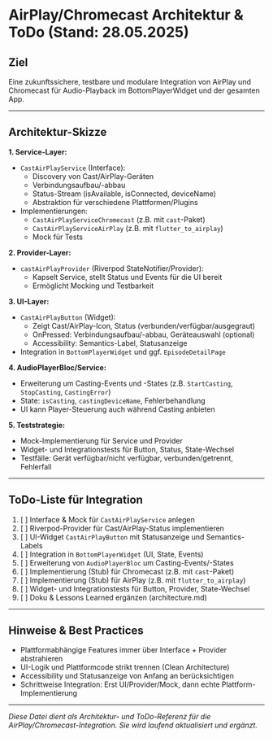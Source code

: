 <!-- Siehe auch: ../doku_matrix.md für die zentrale Übersicht aller Doku- und HowTo-Dateien. -->

# AirPlay/Chromecast Architektur & ToDo (Stand: 28.05.2025)

## Ziel
Eine zukunftssichere, testbare und modulare Integration von AirPlay und Chromecast für Audio-Playback im BottomPlayerWidget und der gesamten App.

---

## Architektur-Skizze

**1. Service-Layer:**
- `CastAirPlayService` (Interface):
  - Discovery von Cast/AirPlay-Geräten
  - Verbindungsaufbau/-abbau
  - Status-Stream (isAvailable, isConnected, deviceName)
  - Abstraktion für verschiedene Plattformen/Plugins
- Implementierungen:
  - `CastAirPlayServiceChromecast` (z.B. mit `cast`-Paket)
  - `CastAirPlayServiceAirPlay` (z.B. mit `flutter_to_airplay`)
  - Mock für Tests

**2. Provider-Layer:**
- `castAirPlayProvider` (Riverpod StateNotifier/Provider):
  - Kapselt Service, stellt Status und Events für die UI bereit
  - Ermöglicht Mocking und Testbarkeit

**3. UI-Layer:**
- `CastAirPlayButton` (Widget):
  - Zeigt Cast/AirPlay-Icon, Status (verbunden/verfügbar/ausgegraut)
  - OnPressed: Verbindungsaufbau/-abbau, Geräteauswahl (optional)
  - Accessibility: Semantics-Label, Statusanzeige
- Integration in `BottomPlayerWidget` und ggf. `EpisodeDetailPage`

**4. AudioPlayerBloc/Service:**
- Erweiterung um Casting-Events und -States (z.B. `StartCasting`, `StopCasting`, `CastingError`)
- State: `isCasting`, `castingDeviceName`, Fehlerbehandlung
- UI kann Player-Steuerung auch während Casting anbieten

**5. Teststrategie:**
- Mock-Implementierung für Service und Provider
- Widget- und Integrationstests für Button, Status, State-Wechsel
- Testfälle: Gerät verfügbar/nicht verfügbar, verbunden/getrennt, Fehlerfall

---

## ToDo-Liste für Integration

1. [ ] Interface & Mock für `CastAirPlayService` anlegen
2. [ ] Riverpod-Provider für Cast/AirPlay-Status implementieren
3. [ ] UI-Widget `CastAirPlayButton` mit Statusanzeige und Semantics-Labels
4. [ ] Integration in `BottomPlayerWidget` (UI, State, Events)
5. [ ] Erweiterung von `AudioPlayerBloc` um Casting-Events/-States
6. [ ] Implementierung (Stub) für Chromecast (z.B. mit `cast`-Paket)
7. [ ] Implementierung (Stub) für AirPlay (z.B. mit `flutter_to_airplay`)
8. [ ] Widget- und Integrationstests für Button, Provider, State-Wechsel
9. [ ] Doku & Lessons Learned ergänzen (architecture.md)

---

## Hinweise & Best Practices
- Plattformabhängige Features immer über Interface + Provider abstrahieren
- UI-Logik und Plattformcode strikt trennen (Clean Architecture)
- Accessibility und Statusanzeige von Anfang an berücksichtigen
- Schrittweise Integration: Erst UI/Provider/Mock, dann echte Plattform-Implementierung

---

*Diese Datei dient als Architektur- und ToDo-Referenz für die AirPlay/Chromecast-Integration. Sie wird laufend aktualisiert und ergänzt.*
